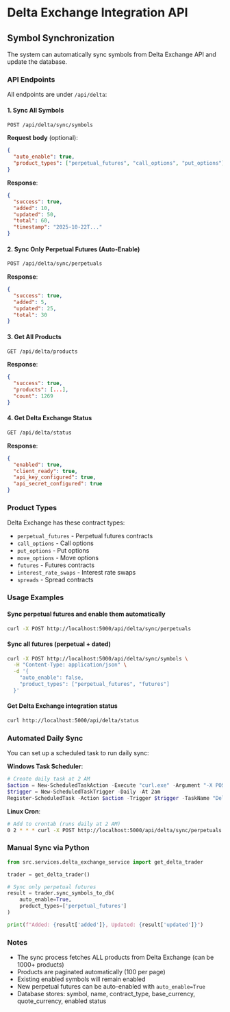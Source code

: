# Delta Exchange Integration API

## Symbol Synchronization

The system can automatically sync symbols from Delta Exchange API and update the database.

### API Endpoints

All endpoints are under `/api/delta`:

#### 1. Sync All Symbols
```bash
POST /api/delta/sync/symbols
```

**Request body** (optional):
```json
{
  "auto_enable": true,
  "product_types": ["perpetual_futures", "call_options", "put_options"]
}
```

**Response**:
```json
{
  "success": true,
  "added": 10,
  "updated": 50,
  "total": 60,
  "timestamp": "2025-10-22T..."
}
```

#### 2. Sync Only Perpetual Futures (Auto-Enable)
```bash
POST /api/delta/sync/perpetuals
```

**Response**:
```json
{
  "success": true,
  "added": 5,
  "updated": 25,
  "total": 30
}
```

#### 3. Get All Products
```bash
GET /api/delta/products
```

**Response**:
```json
{
  "success": true,
  "products": [...],
  "count": 1269
}
```

#### 4. Get Delta Exchange Status
```bash
GET /api/delta/status
```

**Response**:
```json
{
  "enabled": true,
  "client_ready": true,
  "api_key_configured": true,
  "api_secret_configured": true
}
```

### Product Types

Delta Exchange has these contract types:
- `perpetual_futures` - Perpetual futures contracts
- `call_options` - Call options
- `put_options` - Put options
- `move_options` - Move options
- `futures` - Futures contracts
- `interest_rate_swaps` - Interest rate swaps
- `spreads` - Spread contracts

### Usage Examples

#### Sync perpetual futures and enable them automatically
```bash
curl -X POST http://localhost:5000/api/delta/sync/perpetuals
```

#### Sync all futures (perpetual + dated)
```bash
curl -X POST http://localhost:5000/api/delta/sync/symbols \
  -H "Content-Type: application/json" \
  -d '{
    "auto_enable": false,
    "product_types": ["perpetual_futures", "futures"]
  }'
```

#### Get Delta Exchange integration status
```bash
curl http://localhost:5000/api/delta/status
```

### Automated Daily Sync

You can set up a scheduled task to run daily sync:

**Windows Task Scheduler**:
```powershell
# Create daily task at 2 AM
$action = New-ScheduledTaskAction -Execute "curl.exe" -Argument "-X POST http://localhost:5000/api/delta/sync/perpetuals"
$trigger = New-ScheduledTaskTrigger -Daily -At 2am
Register-ScheduledTask -Action $action -Trigger $trigger -TaskName "DeltaExchangeSync"
```

**Linux Cron**:
```bash
# Add to crontab (runs daily at 2 AM)
0 2 * * * curl -X POST http://localhost:5000/api/delta/sync/perpetuals
```

### Manual Sync via Python

```python
from src.services.delta_exchange_service import get_delta_trader

trader = get_delta_trader()

# Sync only perpetual futures
result = trader.sync_symbols_to_db(
    auto_enable=True,
    product_types=['perpetual_futures']
)

print(f"Added: {result['added']}, Updated: {result['updated']}")
```

### Notes

- The sync process fetches ALL products from Delta Exchange (can be 1000+ products)
- Products are paginated automatically (100 per page)
- Existing enabled symbols will remain enabled
- New perpetual futures can be auto-enabled with `auto_enable=True`
- Database stores: symbol, name, contract_type, base_currency, quote_currency, enabled status
